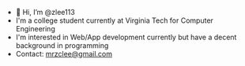 - 👋 Hi, I’m @zlee113
- I'm a college student currently at Virginia Tech for Computer Engineering
- I'm interested in Web/App development currently but have a decent background in programming
- Contact: mrzclee@gmail.com

<!---
zlee113/zlee113 is a ✨ special ✨ repository because its `README.md` (this file) appears on your GitHub profile.
You can click the Preview link to take a look at your changes.
--->
